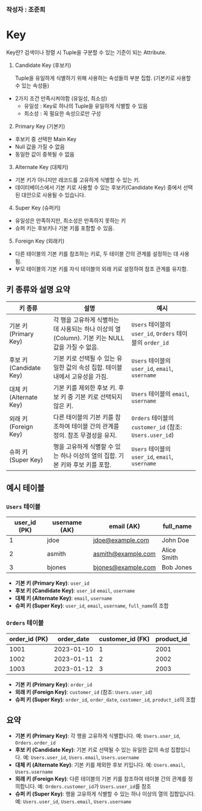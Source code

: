 ### 작성자 : 조준희

# Key

Key란? 검색이나 정렬 시 Tuple을 구분할 수 있는 기준이 되는 Attribute.

1. Candidate Key (후보키)

    Tuple을 유일하게 식별하기 위해 사용하는 속성들의 부분 집합. (기본키로 사용할 수 있는 속성들)

- 2가지 조건 만족시켜야함 (유일성, 최소성)
  - 유일성 : Key로 하나의 Tuple을 유일하게 식별할 수 있음
  - 최소성 : 꼭 필요한 속성으로만 구성

2. Primary Key (기본키)
- 후보키 중 선택한 Main Key
- Null 값을 가질 수 없음
- 동일한 값이 중복될 수 없음

3. Alternate Key (대체키)
- 기본 키가 아니지만 레코드를 고유하게 식별할 수 있는 키. 
- 데이터베이스에서 기본 키로 사용할 수 있는 후보키(Candidate Key) 중에서 선택된 대안으로 사용될 수 있습니다.


4. Super Key (슈퍼키)
- 유일성은 만족하지만, 최소성은 만족하지 못하는 키
- 슈퍼 키는 후보키나 기본 키를 포함할 수 있음.


5. Foreign Key (외래키)
- 다른 테이블의 기본 키를 참조하는 키로, 두 테이블 간의 관계를 설정하는 데 사용됨. 
- 부모 테이블의 기본 키를 자식 테이블의 외래 키로 설정하여 참조 관계를 유지함.


## 키 종류와 설명 요약

| 키 종류                | 설명                                                                                     | 예시                                                |
|-----------------------|-----------------------------------------------------------------------------------------|---------------------------------------------------|
| 기본 키 (Primary Key) | 각 행을 고유하게 식별하는 데 사용되는 하나 이상의 열(Column). 기본 키는 NULL 값을 가질 수 없음. | `Users` 테이블의 `user_id`, `Orders` 테이블의 `order_id`  |
| 후보 키 (Candidate Key) | 기본 키로 선택될 수 있는 유일한 값의 속성 집합. 테이블 내에서 고유성을 가짐.                            | `Users` 테이블의 `user_id`, `email`, `username`       |
| 대체 키 (Alternate Key) | 기본 키를 제외한 후보 키. 후보 키 중 기본 키로 선택되지 않은 키.                                  | `Users` 테이블의 `email`, `username`                  |
| 외래 키 (Foreign Key) | 다른 테이블의 기본 키를 참조하여 테이블 간의 관계를 정의. 참조 무결성을 유지.                            | `Orders` 테이블의 `customer_id` (참조: `Users.user_id`) |
| 슈퍼 키 (Super Key)     | 행을 고유하게 식별할 수 있는 하나 이상의 열의 집합. 기본 키와 후보 키를 포함.                            | `Users` 테이블의 `user_id`, `email`, `username`       |

## 예시 테이블

### `Users` 테이블

| user_id (PK) | username (AK) | email (AK)      | full_name  |
|--------------|---------------|-----------------|------------|
| 1            | jdoe          | jdoe@example.com| John Doe   |
| 2            | asmith        | asmith@example.com| Alice Smith|
| 3            | bjones        | bjones@example.com| Bob Jones  |

- **기본 키 (Primary Key)**: `user_id`
- **후보 키 (Candidate Key)**: `user_id` `email`, `username`
- **대체 키 (Alternate Key)**: `email`, `username`
- **슈퍼 키 (Super Key)**: `user_id`, `email`, `username`, `full_name`의 조합

### `Orders` 테이블

| order_id (PK) | order_date | customer_id (FK) | product_id |
|---------------|------------|------------------|------------|
| 1001          | 2023-01-10 | 1                | 2001       |
| 1002          | 2023-01-11 | 2                | 2002       |
| 1003          | 2023-01-12 | 3                | 2003       |

- **기본 키 (Primary Key)**: `order_id`
- **외래 키 (Foreign Key)**: `customer_id` (참조: `Users.user_id`)
- **슈퍼 키 (Super Key)**: `order_id`, `order_date`, `customer_id`, `product_id`의 조합


## 요약

- **기본 키 (Primary Key)**: 각 행을 고유하게 식별합니다. 예: `Users.user_id`, `Orders.order_id`
- **후보 키 (Candidate Key)**: 기본 키로 선택될 수 있는 유일한 값의 속성 집합입니다. 예: `Users.user_id`, `Users.email`, `Users.username`
- **대체 키 (Alternate Key)**: 기본 키를 제외한 후보 키입니다. 예: `Users.email`, `Users.username`
- **외래 키 (Foreign Key)**: 다른 테이블의 기본 키를 참조하여 테이블 간의 관계를 정의합니다. 예: `Orders.customer_id`가 `Users.user_id`를 참조
- **슈퍼 키 (Super Key)**: 행을 고유하게 식별할 수 있는 하나 이상의 열의 집합입니다. 예: `Users.user_id`, `Users.email`, `Users.username`
